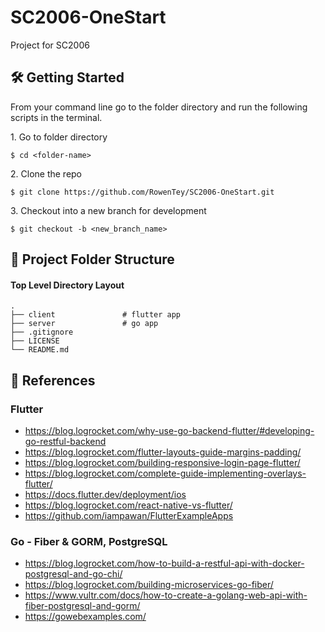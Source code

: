 # SC2006-OneStart

Project for SC2006

## 🛠 Getting Started

From your command line go to the folder directory and run the following scripts in the terminal.

1\. Go to folder directory

```terminal
$ cd <folder-name>
```

2\. Clone the repo

```terminal
$ git clone https://github.com/RowenTey/SC2006-OneStart.git
```

3\. Checkout into a new branch for development

```terminal
$ git checkout -b <new_branch_name>
```

## 📂 Project Folder Structure

#### Top Level Directory Layout

```terminal
.
├── client               # flutter app
├── server               # go app
├── .gitignore
├── LICENSE
└── README.md
```

## 📖 References

### Flutter

- https://blog.logrocket.com/why-use-go-backend-flutter/#developing-go-restful-backend
- https://blog.logrocket.com/flutter-layouts-guide-margins-padding/
- https://blog.logrocket.com/building-responsive-login-page-flutter/
- https://blog.logrocket.com/complete-guide-implementing-overlays-flutter/
- https://docs.flutter.dev/deployment/ios
- https://blog.logrocket.com/react-native-vs-flutter/
- https://github.com/iampawan/FlutterExampleApps

### Go - Fiber & GORM, PostgreSQL

- https://blog.logrocket.com/how-to-build-a-restful-api-with-docker-postgresql-and-go-chi/
- https://blog.logrocket.com/building-microservices-go-fiber/
- https://www.vultr.com/docs/how-to-create-a-golang-web-api-with-fiber-postgresql-and-gorm/
- https://gowebexamples.com/
